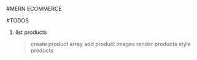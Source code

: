 #MERN ECOMMERCE

#TODOS

1. list products
   > create product array
   > add product images
   > render products
   > style products

